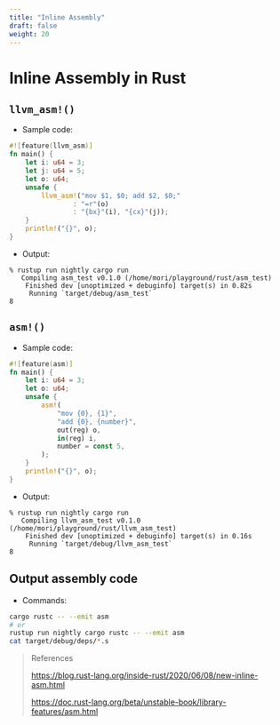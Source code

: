 ```yaml
---
title: "Inline Assembly"
draft: false
weight: 20
---
```


# Inline Assembly in Rust

## `llvm_asm!()`

- Sample code:

```rust
#![feature(llvm_asm)]
fn main() {
    let i: u64 = 3;
    let j: u64 = 5;
    let o: u64;
    unsafe {
        llvm_asm!("mov $1, $0; add $2, $0;"
                : "=r"(o)
                : "{bx}"(i), "{cx}"(j));
    }
    println!("{}", o);
}
```

- Output:

```text
% rustup run nightly cargo run
   Compiling asm_test v0.1.0 (/home/mori/playground/rust/asm_test)
    Finished dev [unoptimized + debuginfo] target(s) in 0.82s
     Running `target/debug/asm_test`
8
```

## `asm!()`

- Sample code:

```rust
#![feature(asm)]
fn main() {
    let i: u64 = 3;
    let o: u64;
    unsafe {
        asm!(
            "mov {0}, {1}",
            "add {0}, {number}",
            out(reg) o,
            in(reg) i,
            number = const 5,
        );
    }
    println!("{}", o);
}
```

- Output:

```text
% rustup run nightly cargo run
   Compiling llvm_asm_test v0.1.0 (/home/mori/playground/rust/llvm_asm_test)
    Finished dev [unoptimized + debuginfo] target(s) in 0.16s
     Running `target/debug/llvm_asm_test`
8
```

## Output assembly code

- Commands:

```sh
cargo rustc -- --emit asm
# or
rustup run nightly cargo rustc -- --emit asm
cat target/debug/deps/*.s
```

> References
>
> <https://blog.rust-lang.org/inside-rust/2020/06/08/new-inline-asm.html>
>
> <https://doc.rust-lang.org/beta/unstable-book/library-features/asm.html>
